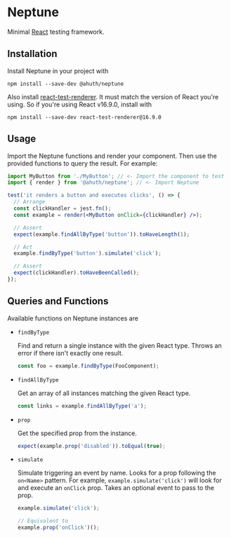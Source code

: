 # Neptune

Minimal [React](https://github.com/facebook/react) testing framework.

## Installation

Install Neptune in your project with

```
npm install --save-dev @ahuth/neptune
```

Also install [react-test-renderer](https://reactjs.org/docs/test-renderer.html). It must match the version of React you're using. So if you're using React v16.9.0, install with

```
npm install --save-dev react-test-renderer@16.9.0
```

## Usage

Import the Neptune functions and render your component. Then use the provided functions to query the result. For example:

```jsx
import MyButton from './MyButton'; // <- Import the component to test
import { render } from '@ahuth/neptune'; // <- Import Neptune

test('it renders a button and executes clicks', () => {
  // Arrange
  const clickHandler = jest.fn();
  const example = render(<MyButton onClick={clickHandler} />);

  // Assert
  expect(example.findAllByType('button')).toHaveLength(1);

  // Act
  example.findByType('button').simulate('click');

  // Assert
  expect(clickHandler).toHaveBeenCalled();
});
```

## Queries and Functions

Available functions on Neptune instances are

- `findByType`

   Find and return a single instance with the given React type. Throws an error if there isn't exactly one result.

   ```js
   const foo = example.findByType(FooComponent);
   ```

- `findAllByType`

   Get an array of all instances matching the given React type.

   ```js
   const links = example.findAllByType('a');
   ```

- `prop`

   Get the specified prop from the instance.

   ```js
   expect(example.prop('disabled')).toEqual(true);
   ```

- `simulate`

   Simulate triggering an event by name. Looks for a prop following the `on<Name>` pattern. For example, `example.simulate('click')` will look for and execute an `onClick` prop. Takes an optional event to pass to the prop.

   ```js
   example.simulate('click');

   // Equivalent to
   example.prop('onClick')();
   ```
